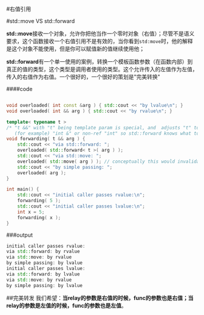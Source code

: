 #右值引用


#std::move VS std::forward

**std::move**接收一个对象，允许你把他当作一个零时对象（右值）；尽管不是语义要求，这个函数接收一个右值引用不是有效的，当你看到`std:move`时，他的解释是这个对象不能使用，但是你可以赋值新的值继续使用他；

**std::forward**有一个单一使用的案例，转换一个模板函数参数（在函数内部）到真正的值的类型，这个类型是调用者使用的类型。这个允许传入的左值作为左值，传入的右值作为右值。一个很好的，一个很好的策划是"完美转换"


####code
```c++ {.line-numbers}

void overloaded( int const &arg ) { std::cout << "by lvalue\n"; }
void overloaded( int && arg ) { std::cout << "by rvalue\n"; }

template< typename t >
/* "t &&" with "t" being template param is special, and  adjusts "t" to be
   (for example) "int &" or non-ref "int" so std::forward knows what to do. */
void forwarding( t && arg ) {
    std::cout << "via std::forward: ";
    overloaded( std::forward< t >( arg ) );
    std::cout << "via std::move: ";
    overloaded( std::move( arg ) ); // conceptually this would invalidate arg
    std::cout << "by simple passing: ";
    overloaded( arg );
}

int main() {
    std::cout << "initial caller passes rvalue:\n";
    forwarding( 5 );
    std::cout << "initial caller passes lvalue:\n";
    int x = 5;
    forwarding( x );
}

```

###output
```c++ {.line-}
initial caller passes rvalue:
via std::forward: by rvalue
via std::move: by rvalue
by simple passing: by lvalue
initial caller passes lvalue:
via std::forward: by lvalue
via std::move: by rvalue
by simple passing: by lvalue

```

##完美转发
我们希望：**当relay的参数是右值的时候，func的参数也是右值；当relay的参数是左值的时候，func的参数也是左值**。

